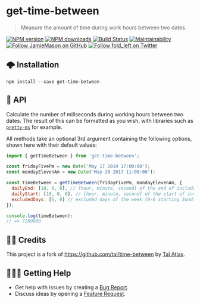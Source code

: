 # get-time-between

> Measure the amount of time during work hours between two dates.

[![NPM version](http://img.shields.io/npm/v/get-time-between.svg?style=flat-square)](https://www.npmjs.com/package/get-time-between)
[![NPM downloads](http://img.shields.io/npm/dm/get-time-between.svg?style=flat-square)](https://www.npmjs.com/package/get-time-between)
[![Build Status](http://img.shields.io/travis/JamieMason/get-time-between/master.svg?style=flat-square)](https://travis-ci.org/JamieMason/get-time-between)
[![Maintainability](https://api.codeclimate.com/v1/badges/80461b911c6c624194a2/maintainability)](https://codeclimate.com/github/JamieMason/get-time-between/maintainability)
[![Follow JamieMason on GitHub](https://img.shields.io/github/followers/JamieMason.svg?style=social&label=Follow)](https://github.com/JamieMason)
[![Follow fold_left on Twitter](https://img.shields.io/twitter/follow/fold_left.svg?style=social&label=Follow)](https://twitter.com/fold_left)

## 🌩 Installation

```
npm install --save get-time-between
```

## 📝 API

Calculate the number of millseconds during working hours between two dates. The
result of this can be formatted as you wish, with libraries such as
[`pretty-ms`](https://github.com/sindresorhus/pretty-ms) for example.

All methods take an optional 3rd argument containing the following options,
shown here with their default values:

```js
import { getTimeBetween } from 'get-time-between';

const fridayFivePm = new Date('May 17 2019 17:00:00');
const mondayElevenAm = new Date('May 20 2017 11:00:00');

const timeBetween = getTimeBetween(fridayFivePm, mondayElevenAm, {
  dailyEnd: [18, 0, 0], // [hour, minute, second] of the end of included days
  dailyStart: [10, 0, 0], // [hour, minute, second] of the start of included days
  excludedDays: [6, 0] // excluded days of the week (0-6 starting Sunday)
});

console.log(timeBetween);
// => 7200000
```

## 👏🏻 Credits

This project is a fork of https://github.com/tal/time-between by
[Tal Atlas](https://github.com/tal).

## 🙋🏾‍♀️ Getting Help

- Get help with issues by creating a
  [Bug Report](https://github.com/JamieMason/get-time-between/issues/new?template=bug_report.md).
- Discuss ideas by opening a
  [Feature Request](https://github.com/JamieMason/get-time-between/issues/new?template=feature_request.md).
